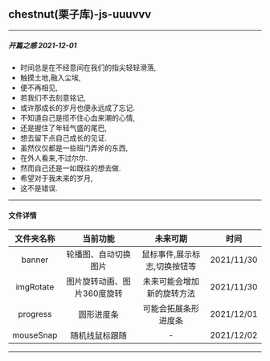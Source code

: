 ## chestnut(栗子库)-js-uuuvvv
----
##### 开篇之感 2021-12-01
- 时间总是在不经意间在我们的指尖轻轻滑落,
- 触摸土地,融入尘埃,
- 便不再相见,
- 若我们不去刻意铭记,
- 或许那成长的岁月也便永远成了忘记.
- 不知道自己是揽不住心血来潮的心情,
- 还是握住了年轻气盛的尾巴,
- 想去留下点自己成长的见证.
- 虽然仅仅都是一些班门弄斧的东西,
- 在外人看来,不过尔尔.
- 然而自己还是一如既往的想去做.
- 希望对于我未来的岁月,
- 这不是错误.
-----

#### 文件详情

|文件夹名称|当前功能|未来可期|时间|
|:-:|:-:|:-:|:-:|
|banner|轮播图、自动切换图片|鼠标事件,展示标志,切换按钮等|2021/11/30|
|imgRotate|图片旋转动画、图片360度旋转|未来可能会增加新的旋转方法|2021/11/30|
|progress|圆形进度条|可能会拓展条形进度条|2021/12/01|
|mouseSnap|随机线鼠标跟随|-|2021/12/02|
-------